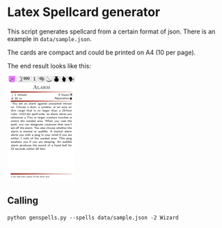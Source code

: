 # Latex Spellcard generator

This script generates spellcard from a certain format of json.
There is an example in `data/sample.json`.

The cards are compact and could be printed on A4 (10 per page).

The end result looks like this:

![Sample](sample.png)

## Calling

```
python genspells.py --spells data/sample.json -2 Wizard
```
